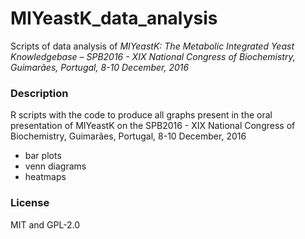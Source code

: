 # MIYeastK_data_analysis
Scripts of data analysis of *MIYeastK: The Metabolic Integrated Yeast Knowledgebase – SPB2016 - XIX National Congress of Biochemistry, Guimarães, Portugal, 8-10 December, 2016*

### Description
R scripts with the code to produce all graphs present in the oral presentation of MIYeastK on the SPB2016 - XIX National Congress of Biochemistry, Guimarães, Portugal, 8-10 December, 2016

- bar plots
- venn diagrams
- heatmaps

### License
MIT and GPL-2.0
